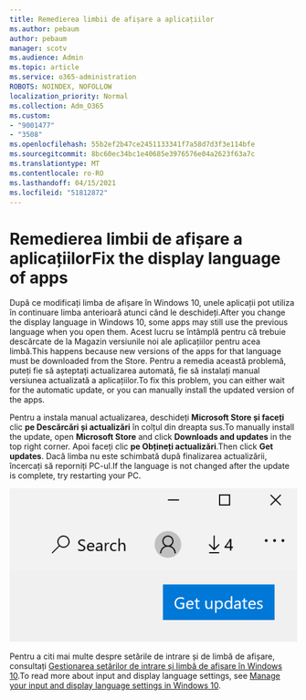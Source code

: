 ```yaml
---
title: Remedierea limbii de afișare a aplicațiilor
ms.author: pebaum
author: pebaum
manager: scotv
ms.audience: Admin
ms.topic: article
ms.service: o365-administration
ROBOTS: NOINDEX, NOFOLLOW
localization_priority: Normal
ms.collection: Adm_O365
ms.custom:
- "9001477"
- "3508"
ms.openlocfilehash: 55b2ef2b47ce2451133341f7a58d7d3f3e114bfe
ms.sourcegitcommit: 8bc60ec34bc1e40685e3976576e04a2623f63a7c
ms.translationtype: MT
ms.contentlocale: ro-RO
ms.lasthandoff: 04/15/2021
ms.locfileid: "51812872"
---
```

# <a name="fix-the-display-language-of-apps"></a><span data-ttu-id="d2330-102">Remedierea limbii de afișare a aplicațiilor</span><span class="sxs-lookup"><span data-stu-id="d2330-102">Fix the display language of apps</span></span>

<span data-ttu-id="d2330-103">După ce modificați limba de afișare în Windows 10, unele aplicații pot utiliza în continuare limba anterioară atunci când le deschideți.</span><span class="sxs-lookup"><span data-stu-id="d2330-103">After you change the display language in Windows 10, some apps may still use the previous language when you open them.</span></span> <span data-ttu-id="d2330-104">Acest lucru se întâmplă pentru că trebuie descărcate de la Magazin versiunile noi ale aplicațiilor pentru acea limbă.</span><span class="sxs-lookup"><span data-stu-id="d2330-104">This happens because new versions of the apps for that language must be downloaded from the Store.</span></span> <span data-ttu-id="d2330-105">Pentru a remedia această problemă, puteți fie să așteptați actualizarea automată, fie să instalați manual versiunea actualizată a aplicațiilor.</span><span class="sxs-lookup"><span data-stu-id="d2330-105">To fix this problem, you can either wait for the automatic update, or you can manually install the updated version of the apps.</span></span>

<span data-ttu-id="d2330-106">Pentru a instala manual actualizarea, deschideți **Microsoft Store și faceți** clic **pe Descărcări și actualizări** în colțul din dreapta sus.</span><span class="sxs-lookup"><span data-stu-id="d2330-106">To manually install the update, open **Microsoft Store** and click **Downloads and updates** in the top right corner.</span></span> <span data-ttu-id="d2330-107">Apoi faceți clic **pe Obțineți actualizări**.</span><span class="sxs-lookup"><span data-stu-id="d2330-107">Then click **Get updates**.</span></span> <span data-ttu-id="d2330-108">Dacă limba nu este schimbată după finalizarea actualizării, încercați să reporniți PC-ul.</span><span class="sxs-lookup"><span data-stu-id="d2330-108">If the language is not changed after the update is complete, try restarting your PC.</span></span>

![Obțineți actualizări.](media/get-updates.png)

<span data-ttu-id="d2330-110">Pentru a citi mai multe despre setările de intrare și de limbă de afișare, consultați [Gestionarea setărilor de intrare și limbă de afișare în Windows 10](https://support.microsoft.com/help/4027670/windows-10-add-and-switch-input-and-display-language-preferences).</span><span class="sxs-lookup"><span data-stu-id="d2330-110">To read more about input and display language settings, see [Manage your input and display language settings in Windows 10](https://support.microsoft.com/help/4027670/windows-10-add-and-switch-input-and-display-language-preferences).</span></span>
